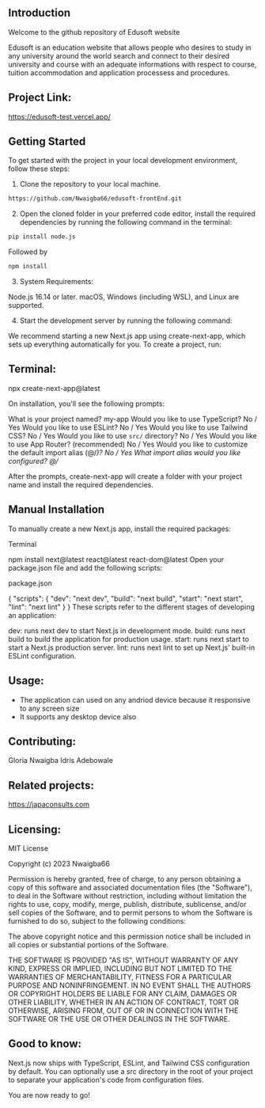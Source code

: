 ## Introduction

Welcome to the github repository of Edusoft website

Edusoft is an education website that allows people who desires to study in any university around the world search 
and connect to their desired university and course with an adequate informations with respect to course, tuition accommodation and application processess and procedures.

## Project Link:
https://edusoft-test.vercel.app/


## Getting Started

To get started with the project in your local development environment, follow
these steps:

1. Clone the repository to your local machine.

```bash
https://github.com/Nwaigba66/edusoft-frontEnd.git
```

2. Open the cloned folder in your preferred code editor, install the required
   dependencies by running the following command in the terminal:

```bash
pip install node.js
```

Followed by 
```bash
npm install 
```

3. System Requirements:

Node.js 16.14 or later.
macOS, Windows (including WSL), and Linux are supported.



4. Start the development server by running the following command:

We recommend starting a new Next.js app using create-next-app, which sets up everything automatically for you. To create a project, run:

## Terminal:
npx create-next-app@latest

On installation, you'll see the following prompts:

What is your project named? my-app
Would you like to use TypeScript? No / Yes
Would you like to use ESLint? No / Yes
Would you like to use Tailwind CSS? No / Yes
Would you like to use `src/` directory? No / Yes
Would you like to use App Router? (recommended) No / Yes
Would you like to customize the default import alias (@/*)? No / Yes
What import alias would you like configured? @/*

After the prompts, create-next-app will create a folder with your project name and install the required dependencies.

## Manual Installation
To manually create a new Next.js app, install the required packages:

Terminal

npm install next@latest react@latest react-dom@latest
Open your package.json file and add the following scripts:

package.json

{
  "scripts": {
    "dev": "next dev",
    "build": "next build",
    "start": "next start",
    "lint": "next lint"
  }
}
These scripts refer to the different stages of developing an application:

dev: runs next dev to start Next.js in development mode.
build: runs next build to build the application for production usage.
start: runs next start to start a Next.js production server.
lint: runs next lint to set up Next.js' built-in ESLint configuration.

## Usage:
- The application can used on any andriod device because it responsive to any screen size
- It supports any desktop device also

## Contributing:
Gloria Nwaigba
Idris Adebowale

## Related projects:
https://japaconsults.com

## Licensing:
MIT License

Copyright (c) 2023 Nwaigba66

Permission is hereby granted, free of charge, to any person obtaining a copy
of this software and associated documentation files (the "Software"), to deal
in the Software without restriction, including without limitation the rights
to use, copy, modify, merge, publish, distribute, sublicense, and/or sell
copies of the Software, and to permit persons to whom the Software is
furnished to do so, subject to the following conditions:

The above copyright notice and this permission notice shall be included in all
copies or substantial portions of the Software.

THE SOFTWARE IS PROVIDED "AS IS", WITHOUT WARRANTY OF ANY KIND, EXPRESS OR
IMPLIED, INCLUDING BUT NOT LIMITED TO THE WARRANTIES OF MERCHANTABILITY,
FITNESS FOR A PARTICULAR PURPOSE AND NONINFRINGEMENT. IN NO EVENT SHALL THE
AUTHORS OR COPYRIGHT HOLDERS BE LIABLE FOR ANY CLAIM, DAMAGES OR OTHER
LIABILITY, WHETHER IN AN ACTION OF CONTRACT, TORT OR OTHERWISE, ARISING FROM,
OUT OF OR IN CONNECTION WITH THE SOFTWARE OR THE USE OR OTHER DEALINGS IN THE
SOFTWARE.


## Good to know:

Next.js now ships with TypeScript, ESLint, and Tailwind CSS configuration by default.
You can optionally use a src directory in the root of your project to separate your application's code from configuration files.

You are now ready to go!
